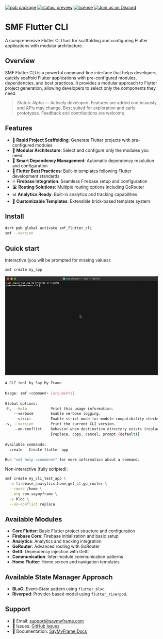 [![pub package](https://img.shields.io/pub/v/smf_flutter_cli.svg)](https://pub.dev/packages/smf_flutter_cli)
[![status: preview](https://img.shields.io/badge/status-preview-blue.svg)](https://github.com/saymyframe/smf_flutter_cli/issues)
[![license](https://img.shields.io/badge/license-Apache%202.0-blue.svg)](LICENSE)
[![Join us on Discord](https://img.shields.io/badge/Join%20us-Discord-5865F2?logo=discord&logoColor=white)](https://saymyframe.com/discord)


# SMF Flutter CLI

A comprehensive Flutter CLI tool for scaffolding and configuring Flutter applications with modular architecture.

## Overview

SMF Flutter CLI is a powerful command-line interface that helps developers quickly scaffold Flutter applications with pre-configured modules, dependencies, and best practices. It provides a modular approach to Flutter project generation, allowing developers to select only the components they need.

> Status: Alpha — Actively developed. Features are added continuously and APIs may change. Best suited for exploration and early prototypes. Feedback and contributions are welcome.

## Features

- 🚀 **Rapid Project Scaffolding**: Generate Flutter projects with pre-configured modules
- 🧩 **Modular Architecture**: Select and configure only the modules you need
- 🔧 **Smart Dependency Management**: Automatic dependency resolution and configuration
- 📱 **Flutter Best Practices**: Built-in templates following Flutter development standards
- 🔥 **Firebase Integration**: Seamless Firebase setup and configuration
- 🛣️ **Routing Solutions**: Multiple routing options including GoRouter
- 📊 **Analytics Ready**: Built-in analytics and tracking capabilities
- 🎯 **Customizable Templates**: Extensible brick-based template system

## Install
```bash
dart pub global activate smf_flutter_cli
smf --version
```

## Quick start

Interactive (you will be prompted for missing values):
```bash
smf create my_app
```

![SMF CLI Demo](https://raw.githubusercontent.com/saymyframe/.github/main/assets/smf_cli.gif)

```bash
A CLI tool by Say My Frame

Usage: smf <command> [arguments]

Global options:
-h, --help           Print this usage information.
    --verbose        Enable verbose logging.
    --strict         Enable strict mode for module compatibility checks.
-v, --version        Print the current CLI version.
    --on-conflict    Behavior when destination directory exists (replace, copy, cancel, prompt).
                     [replace, copy, cancel, prompt (default)]

Available commands:
  create   Create flutter app

Run "smf help <command>" for more information about a command.
```

Non-interactive (fully scripted):
```bash
smf create my_cli_test_app \
  -m firebase_analytics,home,get_it,go_router \
  --route /home \
  --org com.saymyframe \
  -s bloc \
  --on-conflict replace
```

## Available Modules

- **Core Flutter**: Basic Flutter project structure and configuration
- **Firebase Core**: Firebase initialization and basic setup
- **Analytics**: Analytics and tracking integration
- **GoRouter**: Advanced routing with GoRouter
- **GetIt**: Dependency injection with GetIt
- **Communication**: Inter-module communication patterns
- **Home Flutter**: Home screen and navigation templates

## Available State Manager Approach
- **BLoC**: Event–State pattern using `flutter_bloc`.
- **Riverpod**: Provider-based model using `flutter_riverpod`.

## Support

- 📧 Email: support@saymyframe.com
- 🐛 Issues: [GitHub Issues](https://github.com/saymyframe/smf_flutter_cli/issues)
- 📖 Documentation: [SayMyFrame Docs](https://saymyframe.com)

